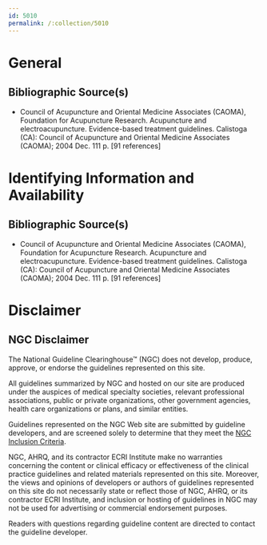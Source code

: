 ```yaml
---
id: 5010
permalink: /:collection/5010
---
```


# General

## Bibliographic Source(s)

- Council of Acupuncture and Oriental Medicine Associates (CAOMA), Foundation for Acupuncture Research. Acupuncture and electroacupuncture. Evidence-based treatment guidelines. Calistoga (CA): Council of Acupuncture and Oriental Medicine Associates (CAOMA); 2004 Dec. 111 p. [91 references]

# Identifying Information and Availability

## Bibliographic Source(s)

- Council of Acupuncture and Oriental Medicine Associates (CAOMA), Foundation for Acupuncture Research. Acupuncture and electroacupuncture. Evidence-based treatment guidelines. Calistoga (CA): Council of Acupuncture and Oriental Medicine Associates (CAOMA); 2004 Dec. 111 p. [91 references]

# Disclaimer

## NGC Disclaimer

The National Guideline Clearinghouse™ (NGC) does not develop, produce, approve, or endorse the guidelines represented on this site.

All guidelines summarized by NGC and hosted on our site are produced under the auspices of medical specialty societies, relevant professional associations, public or private organizations, other government agencies, health care organizations or plans, and similar entities.

Guidelines represented on the NGC Web site are submitted by guideline developers, and are screened solely to determine that they meet the [NGC Inclusion Criteria](/help-and-about/summaries/inclusion-criteria).

NGC, AHRQ, and its contractor ECRI Institute make no warranties concerning the content or clinical efficacy or effectiveness of the clinical practice guidelines and related materials represented on this site. Moreover, the views and opinions of developers or authors of guidelines represented on this site do not necessarily state or reflect those of NGC, AHRQ, or its contractor ECRI Institute, and inclusion or hosting of guidelines in NGC may not be used for advertising or commercial endorsement purposes.

Readers with questions regarding guideline content are directed to contact the guideline developer.

